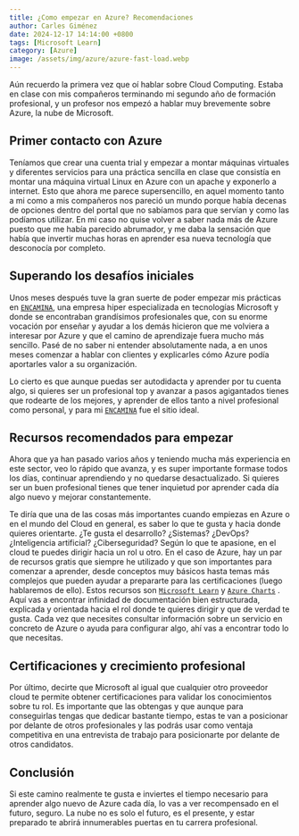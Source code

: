 ```yaml
---
title: ¿Como empezar en Azure? Recomendaciones
author: Carles Giménez
date: 2024-12-17 14:14:00 +0800
tags: [Microsoft Learn]
category: [Azure]
image: /assets/img/azure/azure-fast-load.webp
---
```



Aún recuerdo la primera vez que oí hablar sobre Cloud Computing. Estaba en clase con mis compañeros terminando mi segundo año de formación profesional, y un profesor nos empezó a hablar muy brevemente sobre Azure, la nube de Microsoft.

## Primer contacto con Azure

Teníamos que crear una cuenta trial y empezar a montar máquinas virtuales y diferentes servicios para una práctica sencilla en clase que consistía en montar una máquina virtual Linux en Azure con un apache y exponerlo a internet. Esto que ahora me parece supersencillo, en aquel momento tanto a mi como a mis compañeros nos pareció un mundo porque había decenas de opciones dentro del portal que no sabíamos para que servían y como las podíamos utilizar. En mi caso no quise volver a saber nada más de Azure puesto que me había parecido abrumador, y me daba la sensación que había que invertir muchas horas en aprender esa nueva tecnología que desconocía por completo.

## Superando los desafíos iniciales

Unos meses después tuve la gran suerte de poder empezar mis prácticas en [`ENCAMINA`](https://encamina.com/), una empresa hiper especializada en tecnologías Microsoft y donde se encontraban grandísimos profesionales que, con su enorme vocación por enseñar y ayudar a los demás hicieron que me volviera a interesar por Azure y que el camino de aprendizaje fuera mucho más sencillo. Pasé de no saber ni entender absolutamente nada, a en unos meses comenzar a hablar con clientes y explicarles cómo Azure podía aportarles valor a su organización.

Lo cierto es que aunque puedas ser autodidacta y aprender por tu cuenta algo, si quieres ser un profesional top y avanzar a pasos agigantados tienes que rodearte de los mejores, y aprender de ellos tanto a nivel profesional como personal, y para mi [`ENCAMINA`](https://encamina.com/) fue el sitio ideal.

## Recursos recomendados para empezar

Ahora que ya han pasado varios años y teniendo mucha más experiencia en este sector, veo lo rápido que avanza, y es super importante formase todos los días, continuar aprendiendo y no quedarse desactualizado. Si quieres ser un buen profesional tienes que tener inquietud por aprender cada día algo nuevo y mejorar constantemente.

Te diría que una de las cosas más importantes cuando empiezas en Azure o en el mundo del Cloud en general, es saber lo que te gusta y hacia donde quieres orientarte. ¿Te gusta el desarrollo? ¿Sistemas? ¿DevOps? ¿Inteligencia artificial? ¿Ciberseguridad? Según lo que te apasione, en el cloud te puedes dirigir hacia un rol u otro. En el caso de Azure, hay un par de recursos gratis que siempre he utilizado y que son importantes para comenzar a aprender, desde conceptos muy básicos hasta temas más complejos que pueden ayudar a prepararte para las certificaciones (luego hablaremos de ello). Estos recursos son [`Microsoft Learn`](https://learn.microsoft.com/es-es/training/)  y [`Azure Charts`](https://azurecharts.com/learning) . Aquí vas a encontrar infinidad de documentación bien estructurada, explicada y orientada hacia el rol donde te quieres dirigir y que de verdad te gusta. Cada vez que necesites consultar información sobre un servicio en concreto de Azure o ayuda para configurar algo, ahí vas a encontrar todo lo que necesitas.

## Certificaciones y crecimiento profesional

Por último, decirte que Microsoft al igual que cualquier otro proveedor cloud te permite obtener certificaciones para validar los conocimientos sobre tu rol. Es importante que las obtengas y que aunque para conseguirlas tengas que dedicar bastante tiempo, estas te van a posicionar por delante de otros profesionales y las podrás usar como ventaja competitiva en una entrevista de trabajo para posicionarte por delante de otros candidatos.

## Conclusión

Si este camino realmente te gusta e inviertes el tiempo necesario para aprender algo nuevo de Azure cada día, lo vas a ver recompensado en el futuro, seguro. La nube no es solo el futuro, es el presente, y estar preparado te abrirá innumerables puertas en tu carrera profesional.